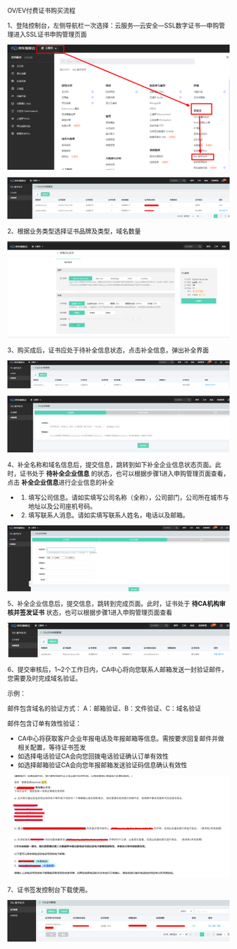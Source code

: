 
OV/EV付费证书购买流程

1、登陆控制台，左侧导航栏一次选择：云服务—云安全—SSL数字证书—申购管理进入SSL证书申购管理页面

![image-20210127153106621](/image/SSL-Certification/20210311/image-20210127153106621.png)

![image-20210127153222575](/image/SSL-Certification/20210311/image-20210127153222575.png)

2、根据业务类型选择证书品牌及类型，域名数量

![image-20210127153429405](/image/SSL-Certification/20210311/image-20210127153429405.png)

3、购买成后，证书应处于待补全信息状态，点击补全信息，弹出补全界面

![image-20210127153912325](/image/SSL-Certification/20210311/image-20210127153912325.png)

![image-20210127154032118](/image/SSL-Certification/20210311/image-20210127154032118.png)

4、补全名称和域名信息后，提交信息，跳转到如下补全企业信息状态页面。此时，证书处于 **待补全企业信息** 的状态，也可以根据步骤1进入申购管理页面查看，点击 **补全企业信息**进行企业信息的补全

- 1. 填写公司信息。请如实填写公司名称（全称），公司部门，公司所在城市与地址以及公司座机号码。
- 2. 填写联系人消息。请如实填写联系人姓名，电话以及邮箱。

![image-20210127154630834](/image/SSL-Certification/20210311/image-20210127154630834.png)

5、补全企业信息后，提交信息，跳转到完成页面。此时，证书处于 **待CA机构审核并签发证书** 状态，也可以根据步骤1进入申购管理页面查看

![image-20210127161053998](/image/SSL-Certification/20210311/image-20210127161053998.png)

6、提交审核后，1~2个工作日内，CA中心将向您联系人邮箱发送一封验证邮件，您需要及时完成域名验证。

示例：

邮件包含域名的验证方式： A：邮箱验证、B：文件验证、C：域名验证

邮件包含订单有效性验证：
- CA中心将获取客户企业年报电话及年报邮箱等信息。需按要求回复邮件并做相关配置，等待证书签发
- 如选择电话验证CA会向您回拨电话验证确认订单有效性
- 如选择邮箱验证CA会向您年报邮箱发送验证码信息确认有效性

![image-20210127161936840](/image/SSL-Certification/20210311/image-20210127161936840.png)

7、证书签发控制台下载使用。

![image-20210127180607630](/image/SSL-Certification/20210311/image-20210127180607630.png)
